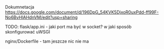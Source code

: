 Dokumnetacja
https://docs.google.com/document/d/196DpG_54KVK5DjxoR0uxPdd-ff99F-No6BvHlAHdnVM/edit?usp=sharing

TODO:
flask/app.ini - jaki port ma być w socket?
	w jaki sposób skonfigurować uWSGI

nginx/Dockerfile - tam jeszcze nic nie ma